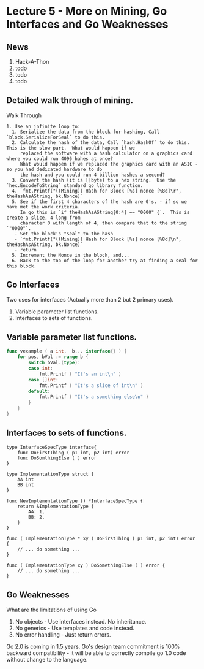 Lecture 5 - More on Mining, Go Interfaces and Go Weaknesses                                                   
============================================================

News
------------------------------

1. Hack-A-Thon
2. todo
3. todo
4. todo

Detailed walk through of mining.
------------------------------

Walk Through

```
1. Use an infinite loop to:
  1. Serialize the data from the block for hashing, Call `block.SerializeForSeal` to do this.
  2. Calculate the hash of the data, Call `hash.HashOf` to do this. This is the slow part.  What would happen if we
     replaced the software with a hash calculator on a graphics card where you could run 4096 hahes at once?
     What would happen if we replaced the graphics card with an ASIC - so you had dedicated hardware to do
     the hash and you could run 4 billion hashes a second?
  3. Convert the hash (it is []byte) to a hex string.  Use the `hex.EncodeToString` standard go library function.
  4. `fmt.Printf("((Mining)) Hash for Block [%s] nonce [%8d]\r", theHashAsAString, bk.Nonce)`
  5. See if the first 4 characters of the hash are 0's. - if so we have met the work criteria.
     In go this is `if theHashAsAString[0:4] == "0000" {`.  This is create a slice, 4 long from
     character 0 with length of 4, then compare that to the string `"0000"`.
   - Set the block's "Seal" to the hash
   - `fmt.Printf("((Mining)) Hash for Block [%s] nonce [%8d]\n", theHashAsAString, bk.Nonce)`
   - return
  5. Increment the Nonce in the block, and...
  6. Back to the top of the loop for another try at finding a seal for this block.
```


Go Interfaces
------------------------------

Two uses for interfaces (Actually more than 2 but 2 primary uses).

1. Variable parameter list functions.
2. Interfaces to sets of functions.

## Variable parameter list functions.

```Go
func vexample ( a int,  b... interface{} ) {
	for pos, bVal := range b {
		switch bVal.(type):
		case int:
			fmt.Printf ( "It's an int\n" )
		case []int:
			fmt.Printf ( "It's a slice of int\n" )
		default:
			fmt.Printf ( "It's a something else\n" )
		}
	}
}

```

## Interfaces to sets of functions.

```
type InterfaceSpecType interface{
	func DoFirstThing ( p1 int, p2 int) error
	func DoSomthingElse ( ) error
}

type ImplementationType struct {
	AA int
	BB int
}

func NewImplementationType () *InterfaceSpecType {
	return &ImplementationType {
		AA: 1,
		BB: 2,
	}
}

func ( ImplementationType * xy ) DoFirstThing ( p1 int, p2 int) error {
	// ... do something ...
}

func ( ImplementationType xy ) DoSomethingElse ( ) error {
	// ... do something ...
}

```



Go Weaknesses
------------------------------

What are the limitations of using Go

1. No objects - Use interfaces instead.  No inheritance.
2. No generics - Use templates and code instead.
3. No error handling - Just return errors.

Go 2.0 is coming in 1.5 years.  Go's design team commitment
is 100% backward compatibility - it will be able to correctly
compile go 1.0 code without change to the language.



